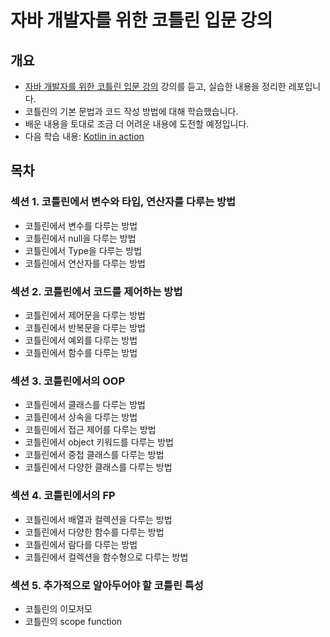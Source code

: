 # 자바 개발자를 위한 코틀린 입문 강의
## 개요
- [자바 개발자를 위한 코틀린 입문 강의](https://inf.run/A9p7) 강의를 듣고, 실습한 내용을 정리한 레포입니다.
- 코틀린의 기본 문법과 코드 작성 방법에 대해 학습했습니다.
- 배운 내용을 토대로 조금 더 어려운 내용에 도전할 예정입니다.
- 다음 학습 내용: [Kotlin in action](https://mozylee.notion.site/Kotlin-In-Action-c7a40d200ad94b63b3e9b050c3cad18c?pvs=4)

## 목차
### 섹션 1. 코틀린에서 변수와 타입, 연산자를 다루는 방법
- 코틀린에서 변수를 다루는 방법
- 코틀린에서 null을 다루는 방법
- 코틀린에서 Type을 다루는 방법
- 코틀린에서 연산자를 다루는 방법
### 섹션 2. 코틀린에서 코드를 제어하는 방법
- 코틀린에서 제어문을 다루는 방법
- 코틀린에서 반복문을 다루는 방법
- 코틀린에서 예외를 다루는 방법
- 코틀린에서 함수를 다루는 방법
### 섹션 3. 코틀린에서의 OOP
- 코틀린에서 클래스를 다루는 방법
- 코틀린에서 상속을 다루는 방법
- 코틀린에서 접근 제어를 다루는 방법
- 코틀린에서 object 키워드를 다루는 방법
- 코틀린에서 중첩 클래스를 다루는 방법
- 코틀린에서 다양한 클래스를 다루는 방법
### 섹션 4. 코틀린에서의 FP
- 코틀린에서 배열과 컬렉션을 다루는 방법
- 코틀린에서 다양한 함수를 다루는 방법
- 코틀린에서 람다를 다루는 방법
- 코틀린에서 컬렉션을 함수형으로 다루는 방법
### 섹션 5. 추가적으로 알아두어야 할 코틀린 특성
- 코틀린의 이모저모
- 코틀린의 scope function
